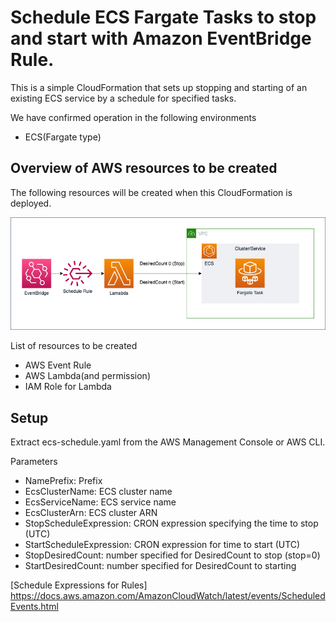 # Schedule ECS Fargate Tasks to stop and start with Amazon EventBridge Rule.

This is a simple CloudFormation that sets up stopping and starting of an existing ECS service by a schedule for specified tasks.

We have confirmed operation in the following environments
- ECS(Fargate type) 

## Overview of AWS resources to be created
The following resources will be created when this CloudFormation is deployed.

![Resource Overview](images/resources.png)

List of resources to be created
- AWS Event Rule
- AWS Lambda(and permission)
- IAM Role for Lambda

## Setup
Extract ecs-schedule.yaml from the AWS Management Console or AWS CLI.

Parameters
- NamePrefix: Prefix
- EcsClusterName: ECS cluster name
- EcsServiceName: ECS service name
- EcsClusterArn: ECS cluster ARN
- StopScheduleExpression: CRON expression specifying the time to stop (UTC)
- StartScheduleExpression: CRON expression for time to start (UTC)
- StopDesiredCount: number specified for DesiredCount to stop (stop=0)
- StartDesiredCount: number specified for DesiredCount to starting

[Schedule Expressions for Rules] &nbsp;
https://docs.aws.amazon.com/AmazonCloudWatch/latest/events/ScheduledEvents.html



